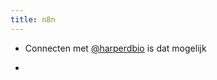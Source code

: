 ```yaml
---
title: n8n
---
```


- Connecten met [@harperdbio](https://twitter.com/harperdbio?ref_src=twsrc%5Etfw%7Ctwcamp%5Etweetembed%7Ctwterm%5E1450360453582839813%7Ctwgr%5E%7Ctwcon%5Es1_&ref_url=https%3A%2F%2Froamresearch.com%2F%3Fserver-port%3D3333%2Fapp%2FGijs) is dat mogelijk

- 

